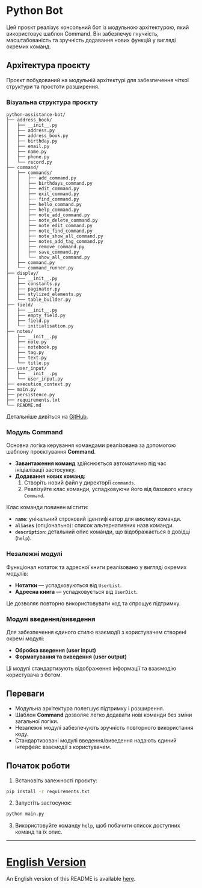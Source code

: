 # Python Bot

Цей проєкт реалізує консольний бот із модульною архітектурою, який використовує шаблон Command. Він забезпечує гнучкість, масштабованість та зручність додавання нових функцій у вигляді окремих команд.

## Архітектура проєкту

Проєкт побудований на модульній архітектурі для забезпечення чіткої структури та простоти розширення.

### Візуальна структура проєкту

```
python-assistance-bot/
├── address_book/
│   ├── __init__.py
│   ├── address.py
│   ├── address_book.py
│   ├── birthday.py
│   ├── email.py
│   ├── name.py
│   ├── phone.py
│   └── record.py
├── command/
│   ├── commands/
│   │   ├── add_command.py
│   │   ├── birthdays_command.py
│   │   ├── edit_command.py
│   │   ├── exit_command.py
│   │   ├── find_command.py
│   │   ├── hello_command.py
│   │   ├── help_command.py
│   │   ├── note_add_command.py
│   │   ├── note_delete_command.py
│   │   ├── note_edit_command.py
│   │   ├── note_find_command.py
│   │   ├── note_show_all_command.py
│   │   ├── notes_add_tag_command.py
│   │   ├── remove_command.py
│   │   ├── save_command.py
│   │   └── show_all_command.py
│   ├── command.py
│   └── command_runner.py
├── display/
│   ├── __init__.py
│   ├── constants.py
│   ├── paginator.py
│   ├── stylized_elements.py
│   └── table_builder.py
├── field/
│   ├── __init__.py
│   ├── empty_field.py
│   ├── field.py
│   └── initialisation.py
├── notes/
│   ├── __init__.py
│   ├── note.py
│   ├── notebook.py
│   ├── tag.py
│   ├── text.py
│   └── title.py
├── user_input/
│   ├── __init__.py
│   └── user_input.py
├── execution_context.py
├── main.py
├── persistence.py
├── requirements.txt
└── README.md
```

Детальніше дивіться на [GitHub](https://github.com/asaulyak/python-assistance-bot).

### Модуль Command

Основна логіка керування командами реалізована за допомогою шаблону проєктування **Command**.

- **Завантаження команд** здійснюється автоматично під час ініціалізації застосунку.
- **Додавання нових команд**:
  1. Створіть новий файл у директорії `commands`.
  2. Реалізуйте клас команди, успадковуючи його від базового класу `Command`.

Клас команди повинен містити:

- **`name`**: унікальний строковий ідентифікатор для виклику команди.
- **`aliases`** (опціонально): список альтернативних назв команди.
- **`description`**: детальний опис команди, що відображається в довідці (`help`).

### Незалежні модулі

Функціонал нотаток та адресної книги реалізовано у вигляді окремих модулів:

- **Нотатки** — успадковуються від `UserList`.
- **Адресна книга** — успадковується від `UserDict`.

Це дозволяє повторно використовувати код та спрощує підтримку.

### Модулі введення/виведення

Для забезпечення єдиного стилю взаємодії з користувачем створені окремі модулі:

- **Обробка введення (user input)**
- **Форматування та виведення (user output)**

Ці модулі стандартизують відображення інформації та взаємодію користувача з ботом.

## Переваги

- Модульна архітектура полегшує підтримку і розширення.
- Шаблон **Command** дозволяє легко додавати нові команди без зміни загальної логіки.
- Незалежні модулі забезпечують зручність повторного використання коду.
- Стандартизовані модулі введення/виведення надають єдиний інтерфейс взаємодії з користувачем.

## Початок роботи

1. Встановіть залежності проєкту:

```bash
pip install -r requirements.txt
```

2. Запустіть застосунок:

```bash
python main.py
```

3. Використовуйте команду `help`, щоб побачити список доступних команд та їх опис.

---

# [English Version](README_EN.md)

An English version of this README is available [here](README_EN.md).
